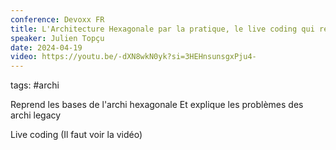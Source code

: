 ```yaml
---
conference: Devoxx FR
title: L'Architecture Hexagonale par la pratique, le live coding qui rendra vos applications plus pérennes
speaker: Julien Topçu
date: 2024-04-19
video: https://youtu.be/-dXN8wkN0yk?si=3HEHnsunsgxPju4-
---
```

tags: #archi

Reprend les bases de l'archi hexagonale
Et explique les problèmes des archi legacy

Live coding
(Il faut voir la vidéo)






